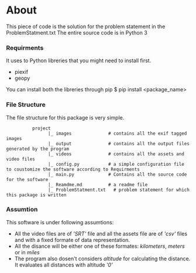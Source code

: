 # About

This piece of code is the solution for the problem statement in the ProblemStatment.txt
The entire source code is in Python 3

### Requirments

It uses to Python libreries that you might need to install first.
- piexif
- geopy

You can install both the libreries through pip
  $ pip install <package_name>

### File Structure

The file structure for this package is very simple.

              project
                    |_ images              # contains all the exif tagged images
                    |_ output              # contains all the output files generated by the program       
                    |_ videos              # contains all the assets and video files
                    |_ config.py           # a simple configuration file to coustomize the software according to Requirments
                    |_ main.py             # Contains all the source code for the software
                    |_ Reamdme.md          # a readme file
                    |_ ProblemStatment.txt   # problem statement for which this package is written

### Assumtion

This software is under following assumtions:
- All the video files are of *'SRT'* file and all the assets file are of *'csv'* files and with a fixed formate of data representation.
- All the disance will be either one of these formates: *kilometers*, *meters* or in *miles*
- The program also dosen't considers *altitude* for calculating the distance. It evaluates all distances with altitude *'0'*
